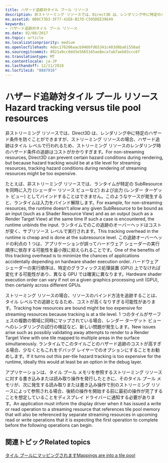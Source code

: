 ```yaml
---
title: ハザード追跡対タイル プール リソース
description: 非ストリーミング リソースでは、Direct3D は、レンダリング中に特定のハザード条件を防ぐことができますが、ストリーミング リソースの場合、ハザード追跡はタイル レベルで行われるため、ストリーミング リソースのレンダリング時のハザード条件の追跡はコストがかかりすぎます。
ms.assetid: 8B0C73D3-3F77-41E8-B17D-C595DEE39E49
keywords:
- ハザード追跡対タイル プール リソース
ms.date: 02/08/2017
ms.topic: article
ms.localizationpriority: medium
ms.openlocfilehash: 4dec176206aacb946bfd65341c483d8ba61558ad
ms.sourcegitcommit: 8921a9cc0dd3e5665345ae8eca7ab7aeb83ccc6f
ms.translationtype: MT
ms.contentlocale: ja-JP
ms.lasthandoff: 12/11/2018
ms.locfileid: "8887916"
---
```

# <a name="hazard-tracking-versus-tile-pool-resources"></a><span data-ttu-id="bd21b-104">ハザード追跡対タイル プール リソース</span><span class="sxs-lookup"><span data-stu-id="bd21b-104">Hazard tracking versus tile pool resources</span></span>


<span data-ttu-id="bd21b-105">非ストリーミング リソースでは、Direct3D は、レンダリング中に特定のハザード条件を防ぐことができますが、ストリーミング リソースの場合、ハザード追跡はタイル レベルで行われるため、ストリーミング リソースのレンダリング時のハザード条件の追跡はコストがかかりすぎます。</span><span class="sxs-lookup"><span data-stu-id="bd21b-105">For non-streaming resources, Direct3D can prevent certain hazard conditions during rendering, but because hazard tracking would be at a tile level for streaming resources, tracking hazard conditions during rendering of streaming resources might be too expensive.</span></span>

<span data-ttu-id="bd21b-106">たとえば、非ストリーミング リソースでは、ランタイムが特定の SubResource を同時に入力 (シェーダー リソース ビューなど) および出力 (レンダー ターゲット ビュー) としてバインドすることはできません。このようなケースが発生すると、ランタイムは入力をバインド解除します。</span><span class="sxs-lookup"><span data-stu-id="bd21b-106">For example, for non-streaming resources, the runtime doesn't allow any given SubResource to be bound as an input (such as a Shader Resource View) and as an output (such as a Render Target View) at the same time If such a case is encountered, the runtime unbinds the input.</span></span> <span data-ttu-id="bd21b-107">ランタイムでのこの追跡のオーバーヘッドはコストが安く、サブリソース レベルで実行されます。</span><span class="sxs-lookup"><span data-stu-id="bd21b-107">This tracking overhead in the runtime is cheap and is done at the subresource level.</span></span> <span data-ttu-id="bd21b-108">この追跡オーバーヘッドの利点の 1 つは、アプリケーションが誤ってハードウェア シェーダーの実行順序に依存する可能性を最小限に抑えられることです。</span><span class="sxs-lookup"><span data-stu-id="bd21b-108">One of the benefits of this tracking overhead is to minimize the chances of applications accidentally depending on hardware shader execution order.</span></span> <span data-ttu-id="bd21b-109">ハードウェア シェーダーの実行順序は、特定のグラフィックス処理装置 (GPU) 上でなければ変化する可能性があり、異なる GPU では確実に異なります。</span><span class="sxs-lookup"><span data-stu-id="bd21b-109">Hardware shader execution order can vary if not on a given graphics processing unit (GPU), then certainly across different GPUs.</span></span>

<span data-ttu-id="bd21b-110">ストリーミング リソースの場合、リソースのバインド方法を追跡することは、タイル レベルでの追跡となるため、コストが高くなりすぎる可能性があります。</span><span class="sxs-lookup"><span data-stu-id="bd21b-110">Tracking how resources are bound might be too expensive for streaming resources because tracking is at a tile level.</span></span> <span data-ttu-id="bd21b-111">1 つのタイルがサーフェスの複数の領域に同時にマップされている場合、レンダー ターゲット ビューへのレンダリングの試行の検証など、新しい問題が発生します。</span><span class="sxs-lookup"><span data-stu-id="bd21b-111">New issues arise such as possibly validating away attempts to render to a Render Target View with one tile mapped to multiple areas in the surface simultaneously.</span></span> <span data-ttu-id="bd21b-112">ランタイムでこのタイルごとのハザード追跡のコストが高すぎる場合、少なくともこれをデバッグ レイヤーでのオプションにすることをお勧めします。</span><span class="sxs-lookup"><span data-stu-id="bd21b-112">If it turns out this per-tile hazard tracking is too expensive for the runtime, ideally this would at least be an option in the debug layer.</span></span>

<span data-ttu-id="bd21b-113">アプリケーションは、タイル プール メモリを参照するストリーミング リソースに対する書き込みまたは読み取り操作を発行したときに、そのタイル プール メモリが、次に発生する読み取りまたは書き込み操作で別のストリーミング リソースによって参照される場合、後続の操作を開始する前に最初の操作が完了することを想定していることをディスプレイ ドライバーに通知する必要があります。</span><span class="sxs-lookup"><span data-stu-id="bd21b-113">An application must inform the display driver when it has issued a write or read operation to a streaming resource that references tile pool memory that will also be referenced by separate streaming resources in upcoming read or write operations that it is expecting the first operation to complete before the following operations can begin.</span></span>

## <a name="span-idrelated-topicsspanrelated-topics"></a><span data-ttu-id="bd21b-114"><span id="related-topics"></span>関連トピック</span><span class="sxs-lookup"><span data-stu-id="bd21b-114"><span id="related-topics"></span>Related topics</span></span>


[<span data-ttu-id="bd21b-115">タイル プールにマッピングされます</span><span class="sxs-lookup"><span data-stu-id="bd21b-115">Mappings are into a tile pool</span></span>](mappings-are-into-a-tile-pool.md)

 

 




